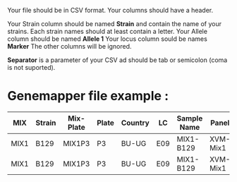 Your file should be in CSV format. Your columns should have a header. 

Your Strain column should be named **Strain** and contain the name of your strains. Each strain names should at least contain a letter.
Your Allele column should be named **Allele 1**
Your locus column sould be names **Marker**
The other columns will be ignored.

**Separator** is a parameter of your CSV ad should be tab or semicolon (coma is not suported).

# Genemapper file example :

| MIX	| Strain	| Mix-Plate |	Plate |	Country |	LC	| Sample Name |	Panel |	Marker |	Dye |	Allele 1 |	Allele 2 |	Allele 3 |
|-----|---------|-----------|-------|---------|-----|-------------|-------|--------|------|----------|-----------|-----------|
| MIX1 |	B129 |	MIX1P3 |	P3 |	BU-UG |	E09 |	MIX1-B129	| XVM-Mix1	| XCM002	| Y	| 247 |	NA | NA |
| MIX1 |	B129 |	MIX1P3 |	P3 |	BU-UG |	E09	| MIX1-B129 |	XVM-Mix1	| XCM022	| B | 235 | NA	|	NA |
